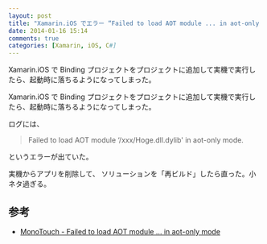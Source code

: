 ```yaml
---
layout: post
title: "Xamarin.iOS でエラー “Failed to load AOT module ... in aot-only mode”"
date: 2014-01-16 15:14
comments: true
categories: [Xamarin, iOS, C#]
---
```

Xamarin.iOS で Binding プロジェクトをプロジェクトに追加して実機で実行したら、起動時に落ちるようになってしまった。
<!--more-->
Xamarin.iOS で Binding プロジェクトをプロジェクトに追加して実機で実行したら、起動時に落ちるようになってしまった。

ログには、

>Failed to load AOT module ‘/xxx/Hoge.dll.dylib' in aot-only mode.

というエラーが出ていた。

実機からアプリを削除して、
ソリューションを「再ビルド」したら直った。小ネタ過ぎる。

## 参考

* [MonoTouch - Failed to load AOT module ... in aot-only mode](http://monotouch.2284126.n4.nabble.com/Failed-to-load-AOT-module-in-aot-only-mode-td4602614.html)